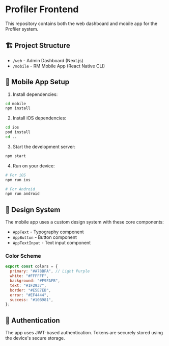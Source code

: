 # Profiler Frontend

This repository contains both the web dashboard and mobile app for the Profiler system.

## 🏗 Project Structure

- `/web` - Admin Dashboard (Next.js)
- `/mobile` - RM Mobile App (React Native CLI)

## 📱 Mobile App Setup

1. Install dependencies:

```bash
cd mobile
npm install
```

2. Install iOS dependencies:

```bash
cd ios
pod install
cd ..
```

3. Start the development server:

```bash
npm start
```

4. Run on your device:

```bash
# For iOS
npm run ios

# For Android
npm run android
```

## 🎨 Design System

The mobile app uses a custom design system with these core components:

- `AppText` - Typography component
- `AppButton` - Button component
- `AppTextInput` - Text input component

### Color Scheme

```javascript
export const colors = {
  primary: "#A78BFA", // Light Purple
  white: "#FFFFFF",
  background: "#F9FAFB",
  text: "#1F2937",
  border: "#E5E7EB",
  error: "#EF4444",
  success: "#10B981",
};
```

## 🔐 Authentication

The app uses JWT-based authentication. Tokens are securely stored using the device's secure storage.
